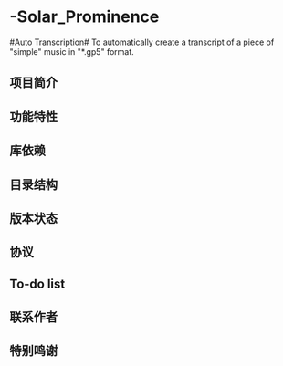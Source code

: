 # -Solar_Prominence
#Auto Transcription# To automatically create a transcript of a piece of "simple" music in "*.gp5" format.  

## 项目简介  

## 功能特性  

## 库依赖  

## 目录结构  

## 版本状态  

## 协议  

## To-do list  

## 联系作者  

## 特别鸣谢  
